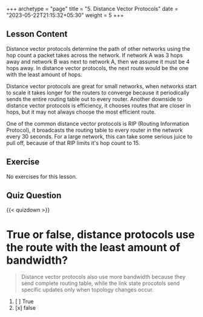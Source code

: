 +++
archetype = "page"
title = "5. Distance Vector Protocols"
date = "2023-05-22T21:15:32+05:30"
weight = 5
+++

## Lesson Content

Distance vector protocols determine the path of other networks using the hop count a packet takes across the network. If network A was 3 hops away and network B was next to network A, then we assume it must be 4 hops away. In distance vector protocols, the next route would be the one with the least amount of hops.

Distance vector protocols are great for small networks, when networks start to scale it takes longer for the routers to converge because it periodically sends the entire routing table out to every router. Another downside to distance vector protocols is efficiency, it chooses routes that are closer in hops, but it may not always choose the most efficient route.

One of the common distance vector protocols is RIP (Routing Information Protocol), it broadcasts the routing table to every router in the network every 30 seconds. For a large network, this can take some serious juice to pull off, because of that RIP limits it's hop count to 15.

## Exercise

No exercises for this lesson.

## Quiz Question

{{< quizdown >}}

# True or false, distance protocols use the route with the least amount of bandwidth?

> Distance vector protocols also use more bandwidth because they send complete routing table, while the link state procotols send specific updates only when topology changes occur.

1. [ ] True
2. [x] false